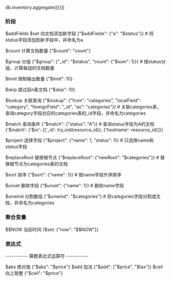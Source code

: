 db.inventory.aggregate([{}])

### 阶段

$addFields $set 向文档添加新字段
{"$addFields": {"a": "$status"}}    # 将status字段添加到新字段中，并命名为a

$count 计算文档数量
{"$count": "count"}

$group 分组
{"$group": {"_id": "$status", "count": {"$sum": 1}}}    # 按status分组，计算每组的文档数量

$limit 限制输出数量
{"$limit": 10}

$skip 跳过前n条文档
{"$skip": 10}

$lookup 关联查询
{"$lookup": {"from": "categories", "localField": "category", "foreignField": "_id", "as": "categories"}}    # 关联categories表，查询category字段对应的categories表的_id字段，并命名为categories

$match 查询条件
{"$match": {"status": "A"}}    # 查询status字段为A的文档
{'$match': {'$or': [{'_id': try_oid(resource_id)}, {'hostname': resource_id}]}}

$project 选择字段
{"$project": {"name": 1, "status": 1}}    # 只选择name和status字段

$replaceRoot 替换根节点
{"$replaceRoot": {"newRoot": "$categories"}}    # 替换根节点为categories表的文档

$sort 排序
{"$sort": {"name": 1}}    # 按name字段升序排序

$unset 删除字段
{"$unset": {"name": 1}}    # 删除name字段

$unwind 分割数组
{"$unwind": "$categories"}    # 将categories字段分割成文档，并命名为categories


### 聚合变量
$$NOW 当前时间  {$set: {"now": "$$NOW"}}


### 表达式

----------- 算数表达式运算符 -----------

$abs 绝对值  {"$abs": "$price"}
$add 加法  {"$add": ["$price", "$tax"]}
$ceil 向上取整  {"$ceil": "$price"}

